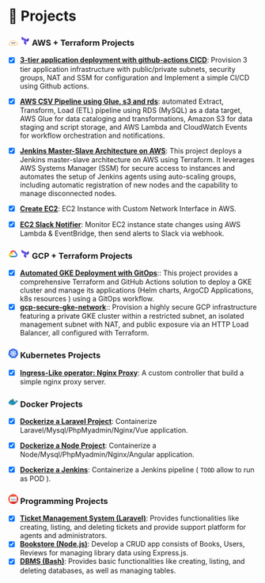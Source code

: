 # 🌟 Projects

### <img src="./images/aws.png" width="20"> <img src="./images/terraform.png" width="20"> **AWS + Terraform Projects**
- [x] **[3-tier application deployment with github-actions CICD](https://github.com/danielFarag/aws-3-tier-cicd)**: Provision 3 tier application infrastructure with public/private subnets, security groups, NAT and SSM for configuration and Implement a simple CI/CD using Github actions.
- [x] **[AWS CSV Pipeline using Glue, s3 and rds](https://github.com/danielfarag/aws-csv-pipeline-glue-s3-rds)**: automated Extract, Transform, Load (ETL) pipeline using RDS (MySQL) as a data target, AWS Glue for data cataloging and transformations, Amazon S3 for data staging and script storage, and AWS Lambda and CloudWatch Events for workflow orchestration and notifications.
- [x] **[Jenkins Master-Slave Architecture on AWS](https://github.com/danielfarag/jenkins-aws-private-master-ssm-slaves)**: This project deploys a Jenkins master-slave architecture on AWS using Terraform. It leverages AWS Systems Manager (SSM) for secure access to instances and automates the setup of Jenkins agents using auto-scaling groups, including automatic registration of new nodes and the capability to manage disconnected nodes.
- [x] **[Create EC2](https://github.com/DanielFarag/terraform-ec2)**: EC2 Instance with Custom Network Interface in AWS.
- [x] **[EC2 Slack Notifier](https://github.com/DanielFarag/ec2-slack-notifier)**: Monitor EC2 instance state changes using AWS Lambda & EventBridge, then send alerts to Slack via webhook.


### <img src="./images/gcp.png" width="20"> <img src="./images/terraform.png" width="20"> **GCP + Terraform Projects**
- [x] **[Automated GKE Deployment with GitOps](https://github.com/danielfarag/iti-gke-gitops)**:: This project provides a comprehensive Terraform and GitHub Actions solution to deploy a GKE cluster and manage its applications (Helm charts, ArgoCD Applications, k8s resources ) using a GitOps workflow.
- [x] **[gcp-secure-gke-network](https://github.com/danielfarag/gke-private-subnet-deployment)**:: Provision a highly secure GCP infrastructure featuring a private GKE cluster within a restricted subnet, an isolated management subnet with NAT, and public exposure via an HTTP Load Balancer, all configured with Terraform.

### <img src="./images/k8s.png" width="20"> **Kubernetes Projects**
- [x]  **[Ingress-Like operator: Nginx Proxy](https://github.com/DanielFarag/k8s-ingress-controller)**: A custom controller that build a simple nginx proxy server.  


### <img src="./images/docker.png" width="20"> **Docker Projects**
- [x]  **[Dockerize a Laravel Project](https://github.com/DanielFarag/dockerize-laravel-demo)**: Containerize Laravel/Mysql/PhpMyadmin/Nginx/Vue application.  
- [x]  **[Dockerize a Node Project](https://github.com/DanielFarag/presentation-demo)**: Containerize a Node/Mysql/PhpMyadmin/Nginx/Angular application.  
- [x]  **[Dockerize a Jenkins](https://github.com/DanielFarag/dockerize-jenkins)**: Containerize a Jenkins pipeline ( `TOOD` allow to run as POD ).  



### <img src="./images/programming.webp" width="20"> **Programming Projects**

- [x]  **[Ticket Management System (Laravel)](https://github.com/danielfarag/ticket-management-system)**: Provides functionalities like creating, listing, and deleting tickets and provide support platform for agents and administrators.
- [x]  **[Bookstore (Node.js)](https://github.com/DanielFarag/bookstore)**: Develop a CRUD app consists of Books, Users, Reviews for managing library data using Express.js.
- [x]  **[DBMS (Bash)](https://github.com/DanielFarag/dbms-bash)**: Provides basic functionalities like creating, listing, and deleting databases, as well as managing tables.
